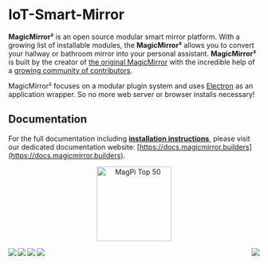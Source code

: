# IoT-Smart-Mirror

**MagicMirror²** is an open source modular smart mirror platform. With a growing list of installable modules, the **MagicMirror²** allows you to convert your hallway or bathroom mirror into your personal assistant. **MagicMirror²** is built by the creator of [the original MagicMirror](https://michaelteeuw.nl/tagged/magicmirror) with the incredible help of a [growing community of contributors](https://github.com/MichMich/MagicMirror/graphs/contributors).

MagicMirror² focuses on a modular plugin system and uses [Electron](https://www.electronjs.org/) as an application wrapper. So no more web server or browser installs necessary!

## Documentation

For the full documentation including **[installation instructions](https://docs.magicmirror.builders/getting-started/installation.html)**, please visit our dedicated documentation website: [https://docs.magicmirror.builders](https://docs.magicmirror.builders).


<p style="text-align: center">
	<a href="https://forum.magicmirror.builders/topic/728/magicmirror-is-voted-number-1-in-the-magpi-top-50"><img src="https://magicmirror.builders/img/magpi-best-watermark-custom.png" width="150" alt="MagPi Top 50"></a>
</p>

<img align="left" src="https://user-images.githubusercontent.com/22457544/134772081-773aa253-9cab-41a8-9c5d-9488afa02867.gif">
<img align="right"  src="https://user-images.githubusercontent.com/22457544/134772086-c29a4863-878f-47d0-87e4-797dae5a205d.gif">
<img align="left"  src="https://user-images.githubusercontent.com/22457544/134772083-75665285-d7e0-42f8-8aeb-245ac0fbf153.gif">
<img align="left"  src="https://user-images.githubusercontent.com/22457544/134772084-eb18c92a-8c91-4909-a37d-469d0f7dbce7.gif">
<img align="left"  src="https://user-images.githubusercontent.com/22457544/134772207-056ad307-a1bb-4acb-b115-13ca0e3ea10e.gif">


